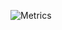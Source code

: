 ![Metrics](https://metrics.lecoq.io/hahuutin?template=terminal&isocalendar=1&languages=1&isocalendar.duration=half-year&config.timezone=Asia%2FBangkok)
